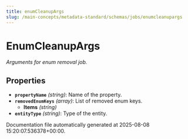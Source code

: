 ```yaml
---
title: enumCleanupArgs
slug: /main-concepts/metadata-standard/schemas/jobs/enumcleanupargs
---
```


# EnumCleanupArgs

*Arguments for enum removal job.*

## Properties

- **`propertyName`** *(string)*: Name of the property.
- **`removedEnumKeys`** *(array)*: List of removed enum keys.
  - **Items** *(string)*
- **`entityType`** *(string)*: Type of the entity.


Documentation file automatically generated at 2025-08-08 15:20:07.536378+00:00.
